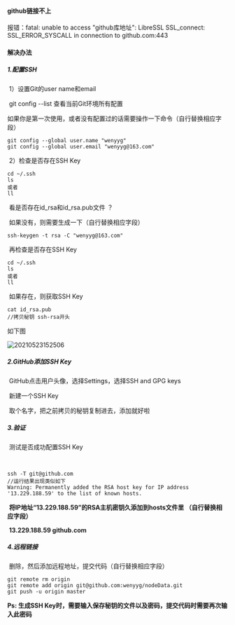 #### github链接不上

报错：fatal: unable to access "github库地址": LibreSSL SSL_connect: SSL_ERROR_SYSCALL in connection to github.com:443



#### 解决办法

##### 1.配置SSH

​	1）设置Git的user name和email

​			git config --list 查看当前Git环境所有配置

​			如果你是第一次使用，或者没有配置过的话需要操作一下命令（自行替换相应字段）

```
git config --global user.name "wenyyg"
git config --global user.email "wenyyg@163.com"
```

​	2）检查是否存在SSH Key

```
cd ~/.ssh
ls
或者
ll
```

​		看是否存在id_rsa和id_rsa.pub文件 ？

​		如果没有，则需要生成一下（自行替换相应字段）

```
ssh-keygen -t rsa -C "wenyyg@163.com"
```

​		再检查是否存在SSH Key

```
cd ~/.ssh
ls
或者
ll
```

​		如果存在，则获取SSH Key

```
cat id_rsa.pub
//拷贝秘钥 ssh-rsa开头
```

如下图

![20210523152506](/Users/wenyy/Desktop/work/wdcloud/dataProject/Typora/img/GitHub链接/20210523152506.jpg)



##### 2.GitHub添加SSH Key

​	GitHub点击用户头像，选择Settings，选择SSH and GPG keys

​	新建一个SSH Key 

​	取个名字，把之前拷贝的秘钥复制进去，添加就好啦



##### 3.验证

​	测试是否成功配置SSH Key

​	

```
ssh -T git@github.com
//运行结果出现类似如下
Warning: Permanently added the RSA host key for IP address '13.229.188.59' to the list of known hosts.
```

​	**将IP地址“13.229.188.59”的RSA主机密钥久添加到hosts文件里 （自行替换相应字段）**

​	**13.229.188.59  github.com**



##### 4.远程链接

​	删除，然后添加远程地址，提交代码（自行替换相应字段）

```
git remote rm origin
git remote add origin git@github.com:wenyyg/nodeData.git
git push -u origin master
```



**Ps: 生成SSH Key时，需要输入保存秘钥的文件以及密码，提交代码时需要再次输入此密码**